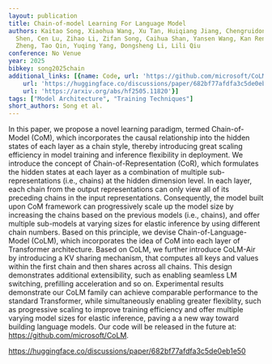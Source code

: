 ```yaml
---
layout: publication
title: Chain-of-model Learning For Language Model
authors: Kaitao Song, Xiaohua Wang, Xu Tan, Huiqiang Jiang, Chengruidong Zhang, Yongliang
  Shen, Cen Lu, Zihao Li, Zifan Song, Caihua Shan, Yansen Wang, Kan Ren, Xiaoqing
  Zheng, Tao Qin, Yuqing Yang, Dongsheng Li, Lili Qiu
conference: No Venue
year: 2025
bibkey: song2025chain
additional_links: [{name: Code, url: 'https://github.com/microsoft/CoLM'}, {name: Code,
    url: 'https://huggingface.co/discussions/paper/682bf77afdfa3c5de0eb1e50'}, {name: Paper,
    url: 'https://arxiv.org/abs/hf2505.11820'}]
tags: ["Model Architecture", "Training Techniques"]
short_authors: Song et al.
---
```

In this paper, we propose a novel learning paradigm, termed Chain-of-Model (CoM), which incorporates the causal relationship into the hidden states of each layer as a chain style, thereby introducing great scaling efficiency in model training and inference flexibility in deployment. We introduce the concept of Chain-of-Representation (CoR), which formulates the hidden states at each layer as a combination of multiple sub-representations (i.e., chains) at the hidden dimension level. In each layer, each chain from the output representations can only view all of its preceding chains in the input representations. Consequently, the model built upon CoM framework can progressively scale up the model size by increasing the chains based on the previous models (i.e., chains), and offer multiple sub-models at varying sizes for elastic inference by using different chain numbers. Based on this principle, we devise Chain-of-Language-Model (CoLM), which incorporates the idea of CoM into each layer of Transformer architecture. Based on CoLM, we further introduce CoLM-Air by introducing a KV sharing mechanism, that computes all keys and values within the first chain and then shares across all chains. This design demonstrates additional extensibility, such as enabling seamless LM switching, prefilling acceleration and so on. Experimental results demonstrate our CoLM family can achieve comparable performance to the standard Transformer, while simultaneously enabling greater flexiblity, such as progressive scaling to improve training efficiency and offer multiple varying model sizes for elastic inference, paving a a new way toward building language models. Our code will be released in the future at: https://github.com/microsoft/CoLM.

https://huggingface.co/discussions/paper/682bf77afdfa3c5de0eb1e50